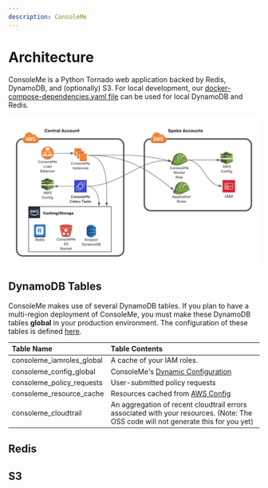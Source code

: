 ```yaml
---
description: ConsoleMe
---
```


# Architecture

ConsoleMe is a Python Tornado web application backed by Redis, DynamoDB, and \(optionally\) S3. For local development, our [docker-compose-dependencies.yaml file](https://github.com/Netflix/consoleme/blob/master/docker-compose-dependencies.yaml) can be used for local DynamoDB and Redis.  

![Architecture Diagram](.gitbook/assets/consoleme-diagram-1-.png)

## DynamoDB Tables

ConsoleMe makes use of several DynamoDB tables. If you plan to have a multi-region deployment of ConsoleMe, you must make these DynamoDB tables **global** in your production environment. The configuration of these tables is defined [here](https://github.com/Netflix/consoleme/blob/master/scripts/initialize_dynamodb_oss.py). 

| Table Name | Table Contents |
| :--- | :--- |
| consoleme\_iamroles\_global | A cache of your IAM roles.  |
| consoleme\_config\_global | ConsoleMe's [Dynamic Configuration](configuration/dynamic-configuration.md) |
| consoleme\_policy\_requests | User-submitted policy requests |
| consoleme\_resource\_cache | Resources cached from [AWS Config](configuration/resource-syncing.md) |
| consoleme\_cloudtrail | An aggregation of recent cloudtrail errors associated with your resources. \(Note: The OSS code will not generate this for you yet\) |

## Redis

## S3


